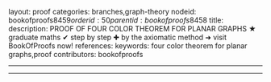layout: proof
categories: branches,graph-theory
nodeid: bookofproofs$8459
orderid: 50
parentid: bookofproofs$8458
title: 
description: PROOF OF FOUR COLOR THEOREM FOR PLANAR GRAPHS &#9733; graduate maths &#10004; step by step &#10010; by the axiomatic method &#10140; visit BookOfProofs now!
references: 
keywords: four color theorem for planar graphs,proof
contributors: bookofproofs

---


---


